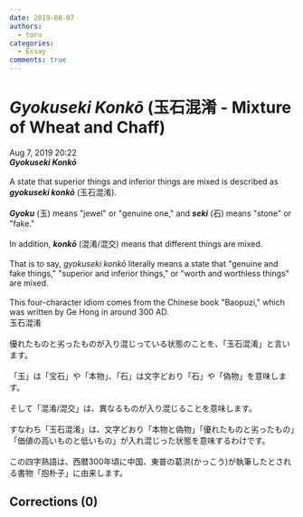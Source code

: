 ```yaml
---
date: 2019-08-07
authors:
  - toru
categories:
  - Essay
comments: true
---
```


# <strong><em>Gyokuseki Konkō</strong></em> (玉石混淆 - Mixture of Wheat and Chaff)
<div class="date">Aug 7, 2019 20:22</div>
<div id="post"><div id="body_show_ori">
<strong><em>Gyokuseki Konkō</strong></em><br/><br/>A state that superior things and inferior things are mixed is described as <strong><em>gyokuseki konkō</em></strong> (玉石混淆).<br/><br/><strong><em>Gyoku</em></strong> (玉) means "jewel" or "genuine one," and <strong><em>seki</em></strong> (石) means "stone" or "fake."<br/><br/>In addition, <strong><em>konkō</em></strong> (混淆/混交) means that different things are mixed.<br/><br/>That is to say, <em>gyokuseki konkō</em> literally means a state that "genuine and fake things," "superior and inferior things," or "worth and worthless things" are mixed.<br/><br/>This four-character idiom comes from the Chinese book "Baopuzi," which was written by Ge Hong in around 300 AD.
</div></div>

<!-- more -->

<div id="post_ja"><div id="body_show_mo">
玉石混淆<br/><br/>優れたものと劣ったものが入り混じっている状態のことを、「玉石混淆」と言います。<br/><br/>「玉」は「宝石」や「本物」、「石」は文字どおり「石」や「偽物」を意味します。<br/><br/>そして「混淆/混交」は、異なるものが入り混じることを意味します。<br/><br/>すなわち「玉石混淆」は、文字どおり「本物と偽物」「優れたものと劣ったもの」「価値の高いものと低いもの」が入れ混じった状態を意味するわけです。<br/><br/>この四字熟語は、西暦300年頃に中国、東普の葛洪(かっこう)が執筆したとされる書物「抱朴子」に由来します。
</div></div>

## Corrections (0)
